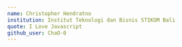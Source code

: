 ```yaml
---
name: Christopher Hendratno
institution: Institut Teknologi dan Bisnis STIKOM Bali
quote: I Love Javascript
github_user: ChaO-0
---
```


